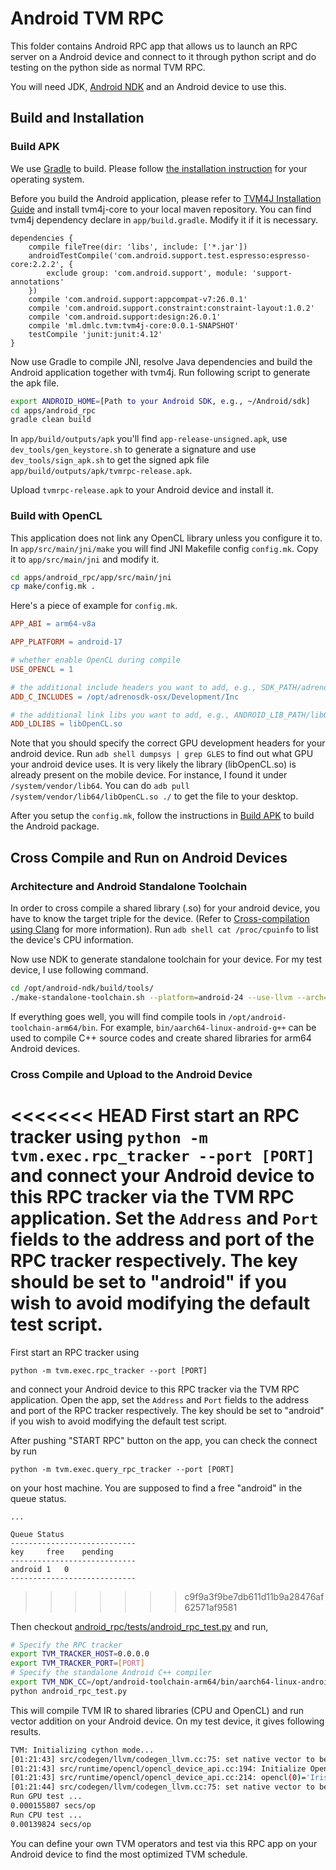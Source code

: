 # Android TVM RPC

This folder contains Android RPC app that allows us to launch an RPC server on a Android device and connect to it through python script and do testing on the python side as normal TVM RPC.

You will need JDK, [Android NDK](https://developer.android.com/ndk) and an Android device to use this.

## Build and Installation

### <a name="buildapk">Build APK</a>

We use [Gradle](https://gradle.org) to build. Please follow [the installation instruction](https://gradle.org/install) for your operating system.

Before you build the Android application, please refer to [TVM4J Installation Guide](https://github.com/dmlc/tvm/blob/master/jvm/README.md) and install tvm4j-core to your local maven repository. You can find tvm4j dependency declare in `app/build.gradle`. Modify it if it is necessary.

```
dependencies {
    compile fileTree(dir: 'libs', include: ['*.jar'])
    androidTestCompile('com.android.support.test.espresso:espresso-core:2.2.2', {
        exclude group: 'com.android.support', module: 'support-annotations'
    })
    compile 'com.android.support:appcompat-v7:26.0.1'
    compile 'com.android.support.constraint:constraint-layout:1.0.2'
    compile 'com.android.support:design:26.0.1'
    compile 'ml.dmlc.tvm:tvm4j-core:0.0.1-SNAPSHOT'
    testCompile 'junit:junit:4.12'
}
```

Now use Gradle to compile JNI, resolve Java dependencies and build the Android application together with tvm4j. Run following script to generate the apk file.

```bash
export ANDROID_HOME=[Path to your Android SDK, e.g., ~/Android/sdk]
cd apps/android_rpc
gradle clean build
```

In `app/build/outputs/apk` you'll find `app-release-unsigned.apk`, use `dev_tools/gen_keystore.sh` to generate a signature and use `dev_tools/sign_apk.sh` to get the signed apk file `app/build/outputs/apk/tvmrpc-release.apk`.

Upload `tvmrpc-release.apk` to your Android device and install it.

### Build with OpenCL

This application does not link any OpenCL library unless you configure it to. In `app/src/main/jni/make` you will find JNI Makefile config `config.mk`. Copy it to `app/src/main/jni` and modify it.

```bash
cd apps/android_rpc/app/src/main/jni
cp make/config.mk .
```

Here's a piece of example for `config.mk`.

```makefile
APP_ABI = arm64-v8a

APP_PLATFORM = android-17

# whether enable OpenCL during compile
USE_OPENCL = 1

# the additional include headers you want to add, e.g., SDK_PATH/adrenosdk/Development/Inc
ADD_C_INCLUDES = /opt/adrenosdk-osx/Development/Inc

# the additional link libs you want to add, e.g., ANDROID_LIB_PATH/libOpenCL.so
ADD_LDLIBS = libOpenCL.so
```

Note that you should specify the correct GPU development headers for your android device. Run `adb shell dumpsys | grep GLES` to find out what GPU your android device uses. It is very likely the library (libOpenCL.so) is already present on the mobile device. For instance, I found it under `/system/vendor/lib64`. You can do `adb pull /system/vendor/lib64/libOpenCL.so ./` to get the file to your desktop.

After you setup the `config.mk`, follow the instructions in [Build APK](#buildapk) to build the Android package.

## Cross Compile and Run on Android Devices

### Architecture and Android Standalone Toolchain

In order to cross compile a shared library (.so) for your android device, you have to know the target triple for the device. (Refer to [Cross-compilation using Clang](https://clang.llvm.org/docs/CrossCompilation.html) for more information). Run `adb shell cat /proc/cpuinfo` to list the device's CPU information.

Now use NDK to generate standalone toolchain for your device. For my test device, I use following command.

```bash
cd /opt/android-ndk/build/tools/
./make-standalone-toolchain.sh --platform=android-24 --use-llvm --arch=arm64 --install-dir=/opt/android-toolchain-arm64
```

If everything goes well, you will find compile tools in `/opt/android-toolchain-arm64/bin`. For example, `bin/aarch64-linux-android-g++` can be used to compile C++ source codes and create shared libraries for arm64 Android devices.

### Cross Compile and Upload to the Android Device

<<<<<<< HEAD
First start an RPC tracker using `python -m tvm.exec.rpc_tracker --port [PORT]` and connect your Android device to this RPC tracker via the TVM RPC application.
Set the `Address` and `Port` fields to the address and port of the RPC tracker respectively.
The key should be set to "android" if you wish to avoid modifying the default test script.
=======
First start an RPC tracker using 

```python -m tvm.exec.rpc_tracker --port [PORT]``` 

and connect your Android device to this RPC tracker via the TVM RPC application. Open the app,
set the `Address` and `Port` fields to the address and port of the RPC tracker respectively.
The key should be set to "android" if you wish to avoid modifying the default test script.

After pushing "START RPC" button on the app, you can check the connect by run 

```python -m tvm.exec.query_rpc_tracker --port [PORT]``` 

on your host machine. 
You are supposed to find a free "android" in the queue status.

```
...

Queue Status
----------------------------
key    	free	pending
----------------------------
android	1	0
----------------------------
```

>>>>>>> c9f9a3f9be7db611d11b9a28476af62571af9581

Then checkout [android\_rpc/tests/android\_rpc\_test.py](https://github.com/dmlc/tvm/blob/master/apps/android_rpc/tests/android_rpc_test.py) and run,

```bash
# Specify the RPC tracker
export TVM_TRACKER_HOST=0.0.0.0
export TVM_TRACKER_PORT=[PORT]
# Specify the standalone Android C++ compiler
export TVM_NDK_CC=/opt/android-toolchain-arm64/bin/aarch64-linux-android-g++
python android_rpc_test.py
```

This will compile TVM IR to shared libraries (CPU and OpenCL) and run vector addition on your Android device. On my test device, it gives following results.

```bash
TVM: Initializing cython mode...
[01:21:43] src/codegen/llvm/codegen_llvm.cc:75: set native vector to be 32 for target aarch64
[01:21:43] src/runtime/opencl/opencl_device_api.cc:194: Initialize OpenCL platform 'Apple'
[01:21:43] src/runtime/opencl/opencl_device_api.cc:214: opencl(0)='Iris' cl_device_id=0x1024500
[01:21:44] src/codegen/llvm/codegen_llvm.cc:75: set native vector to be 32 for target aarch64
Run GPU test ...
0.000155807 secs/op
Run CPU test ...
0.00139824 secs/op
```

You can define your own TVM operators and test via this RPC app on your Android device to find the most optimized TVM schedule.
